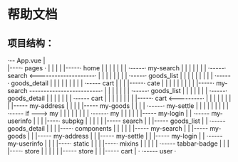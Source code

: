 # 帮助文档

## 项目结构：


·-- App.vue
|                               
|----· pages                                                    ·
|    |                                                          |
|    |-----· home                                               |
|    |     |                                                    |
|    |     ·-----· my-search                                    |
|    |           |                                              |
|    |           ·-----· search     <--------------------·      |
|    |                 |                                 |      |
|    |                 ·-----· goods_list                |      |
|    |                       |                           |      |
|    |                       ·-----· goods_detail        |      |
|    |                             |                     |      |
|    |                             ·----- cart           |      |
|    |-----· cate                                        |      |
|    |     |                                             |      |
|    |     |-----· my-search    -------------------------·      |
|    |     |                                                    |
|    |     ·-----· goods_list                                   |
|    |           |                                              |
|    |           ·-----· goods_detail                           |
|    |                 |                                        |
|    |                 ·----- cart                              |
|    |                                                          |
|    |                                                          |
|    |-----· cart      <---------·                              |
|    |     |                     |                              |
|    |     |----- my-address     |                              |
|    |     |----- my-goods       |                              |
|    |     ·-----· my-settle     |                              |
|    |           |               |                              |
|    |           ·----- if ---> my                              |
|    |                                                          |
|    |                                                          |
|    ·-----· my                                                 |
|          |                                                    |
|          |----- my-login                                      |
|          ·----- my-userinfo                                   |
|                                                               |
|----· subpkg                                                   |
|    |                                                          |
|    |----- search                                              |
|    |----- goods_list                                          |
|    ·----- goods_detail                                        |
|                                                               |
|----· components                                               |
|    |                                                          |
|    |----- my-search                                           |
|    |----- my-goods                                            |
|    |----- my-address                                          |
|    |----- my-settle                                           |
|    |----- my-login                                            |
|    ·----- my-userinfo                                         |
|                                                               |
|----· static                                                   |
|                                                               |
|----· mixins                                                   |
|    |                                                          |
|    ·----- tabbar-badge                                        |
|                                                               |
|----· store                                                    |
|    |                                                          |
|    |----- store                                               |
|    |----- cart                                                |
·    ·----- user                                                ·

